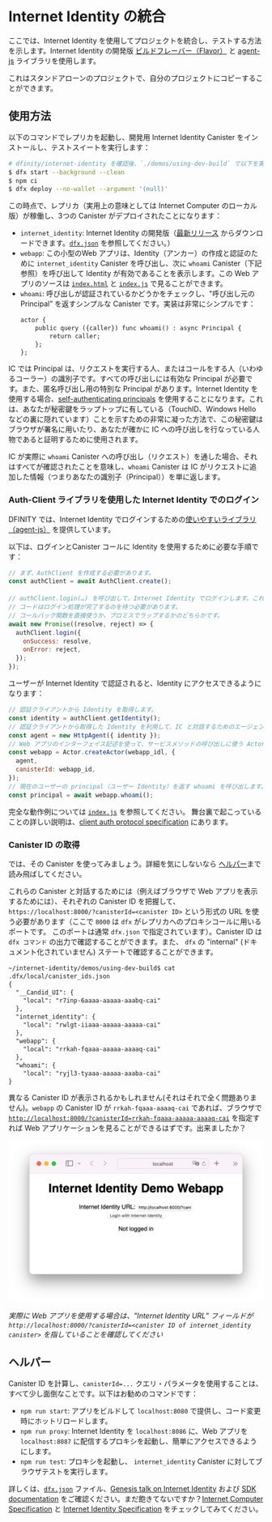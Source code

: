 #  Internet Identity の統合

ここでは、Internet Identity を使用してプロジェクトを統合し、テストする方法を示します。Internet Identity の開発版 [ビルドフレーバー（Flavor）](https://github.com/dfinity/internet-identity/blob/main/README.md#build-features-and-flavors) と [agent-js](https://github.com/dfinity/agent-js) ライブラリを使用します。

これはスタンドアローンのプロジェクトで、自分のプロジェクトにコピーすることができます。

## 使用方法

以下のコマンドでレプリカを起動し、開発用 Internet Identity Canister をインストールし、テストスイートを実行します：

```bash
# dfinity/internet-identity を確認後、`./demos/using-dev-build` で以下を実行します：
$ dfx start --background --clean
$ npm ci
$ dfx deploy --no-wallet --argument '(null)'
```

この時点で、レプリカ（実用上の意味としては Internet Computer のローカル版）が稼働し、3つの Canister がデプロイされたことになります：

- `internet_identity`: Internet Identity の開発版（[最新リリース](https://github.com/dfinity/internet-identity/releases/latest) からダウンロードできます。[`dfx.json`](https://github.com/dfinity/internet-identity/blob/main/demos/using-dev-build/dfx.json) を参照してください。）
- `webapp`: この小型のWeb アプリは、Identity（アンカー）の作成と認証のために `internet_identity` Canister を呼び出し、次に `whoami` Canister（下記参照）を呼び出して Identity が有効であることを表示します。この Web アプリのソースは [`index.html`](https://github.com/dfinity/internet-identity/blob/main/demos/using-dev-build/webapp/index.html) と [`index.js`](https://github.com/dfinity/internet-identity/blob/main/demos/using-dev-build/webapp/index.js) で見ることができます。
- `whoami`: 呼び出しが認証されているかどうかをチェックし、"呼び出し元の Principal” を返すシンプルな Canister です。実装は非常にシンプルです：
  ```motoko
  actor {
      public query ({caller}) func whoami() : async Principal {
          return caller;
      };
  };
  ```
IC では Principal は、リクエストを実行する人、またはコールをする人（いわゆるコーラー）の識別子です。すべての呼び出しには有効な Principal が必要です。また、匿名呼び出し用の特別な Principal があります。Internet Identity を使用する場合、[self-authenticating principals](../../../references/ic-interface-spec.md#principals) を使用することになります。これは、あなたが秘密鍵をラップトップに有している（TouchID、Windows Hello などの裏に隠れています）ことを示すための非常に凝った方法で、この秘密鍵はブラウザが署名に用いたり、あなたが確かに IC への呼び出しを行なっている人物であると証明するために使用されます。

IC が実際に `whoami` Canister への呼び出し（リクエスト）を通した場合、それはすべてが確認されたことを意味し、`whoami` Canister は IC がリクエストに追加した情報（つまりあなたの識別子（Principal））を単に返します。

### Auth-Client ライブラリを使用した Internet Identity でのログイン

DFINITY では、Internet Identity でログインするための[使いやすいライブラリ（agent-js）](https://github.com/dfinity/agent-js) を提供しています。

以下は、ログインとCanister コールに Identity を使用するために必要な手順です：
```js
// まず、AuthClient を作成する必要があります。
const authClient = await AuthClient.create();

// authClient.login(…) を呼び出して、Internet Identity でログインします。これでログインプロンプトで新しいタブが開きます。
// コードはログイン処理が完了するのを待つ必要があります。
// コールバック関数を直接使うか、プロミスでラップするかのどちらかです。
await new Promise((resolve, reject) => {
  authClient.login({
    onSuccess: resolve,
    onError: reject,
  });
});
```
ユーザーが Internet Identity で認証されると、Identity にアクセスできるようになります：
```js
// 認証クライアントから Identity を取得します。
const identity = authClient.getIdentity();
// 認証クライアントから取得した Identity を利用して、IC と対話するためのエージェントを作成することができます。
const agent = new HttpAgent({ identity });
// Web アプリのインターフェイス記述を使って、サービスメソッドの呼び出しに使う Actor を作成します。
const webapp = Actor.createActor(webapp_idl, {
  agent,
  canisterId: webapp_id,
});
// 現在のユーザーの principal（ユーザー Identity）を返す whoami を呼び出します。
const principal = await webapp.whoami();
```
完全な動作例については [`index.js`](https://github.com/dfinity/internet-identity/blob/main/demos/using-dev-build/webapp/index.js) を参照してください。
舞台裏で起こっていることの詳しい説明は、[client auth protocol specification](https://github.com/dfinity/internet-identity/blob/main/docs/internet-identity-spec.adoc#client-auth-protocol) にあります。

### Canister ID の取得

では、その Canister を使ってみましょう。詳細を気にしないなら [ヘルパー](#ヘルパー)まで読み飛ばしてください。

これらの Canister と対話するためには（例えばブラウザで Web アプリを表示するためには）、それぞれの Canister ID を把握して、 `https://localhost:8000/?canisterId=<canister ID>` という形式の URL を使う必要があります（ここで `8000` は `dfx` がレプリカへのプロキシコールに用いるポートです。 このポートは通常 `dfx.json` で指定されています）。Canister ID は `dfx コマンド` の出力で確認することができます。また、 `dfx` の "internal" (ドキュメント化されていません) ステートで確認することができます。

```
~/internet-identity/demos/using-dev-build$ cat .dfx/local/canister_ids.json
{
  "__Candid_UI": {
    "local": "r7inp-6aaaa-aaaaa-aaabq-cai"
  },
  "internet_identity": {
    "local": "rwlgt-iiaaa-aaaaa-aaaaa-cai"
  },
  "webapp": {
    "local": "rrkah-fqaaa-aaaaa-aaaaq-cai"
  },
  "whoami": {
    "local": "ryjl3-tyaaa-aaaaa-aaaba-cai"
}
```

異なる Canister ID が表示されるかもしれません(それはそれで全く問題ありません)。`webapp` の Canister ID が `rrkah-fqaaa-aaaaq-cai` であれば、ブラウザで [`http://localhost:8000/?canisterId=rrkah-fqaaa-aaaaa-aaaaq-cai`](http://localhost:8000/?canisterId=rrkah-fqaaa-aaaaa-aaaaq-cai) を指定すれば Web アプリケーションを見ることができるはずです。出来ましたか？

![](../_attachments/webapp.png)

_実際に Web アプリを使用する場合は、"Internet Identity URL” フィールドが `http://localhost:8000/?canisterId=<canister ID of internet_identity canister>` を指していることを確認してください_

## ヘルパー

Canister ID を計算し、`canisterId=...` クエリ・パラメータを使用することは、すべて少し面倒なことです。以下はお勧めのコマンドです：

- `npm run start`: アプリをビルドして `localhost:8080` で提供し、コード変更時にホットリロードします。
- `npm run proxy`: Internet Identity を `localhost:8086` に、Web アプリを `localhost:8087` に配信するプロキシを起動し、簡単にアクセスできるようにします。
- `npm run test`: プロキシを起動し、 `internet_identity` Canister に対してブラウザテストを実行します。

詳しくは、[`dfx.json`](https://github.com/dfinity/internet-identity/blob/main/demos/using-dev-build/dfx.json) ファイル、[Genesis talk on Internet Identity](https://youtu.be/oxEr8UzGeBo) および [SDK documentation](../../build/) をご確認ください。まだ飽きてないですか？[Internet Computer Specification](../../../references/ic-interface-spec.md) と [Internet Identity Specification](../../../references/ii-spec.md) をチェックしてみてください。


<!--
# Internet Identity Integration

This shows how to integrate and test a project with Internet Identity. This uses the development [build flavor](https://github.com/dfinity/internet-identity/blob/main/README.md#build-features-and-flavors) of Internet Identity and the [agent-js](https://github.com/dfinity/agent-js) library.

This is a standalone project that you can copy to your own project.

## Usage

The following commands will start a replica, install the development Internet Identity canister, and run the test suite:

```bash
# After checking out dfinity/internet-identity, run this in `./demos/using-dev-build`:
$ dfx start --background --clean
$ npm ci
$ dfx deploy --no-wallet --argument '(null)'
```

At this point, the replica (for all practical matters, a local version of the Internet Computer) is running and three canisters have been deployed:

- `internet_identity`: The development version of Internet Identity (downloaded from the [latest release](https://github.com/dfinity/internet-identity/releases/latest), see [`dfx.json`](https://github.com/dfinity/internet-identity/blob/main/demos/using-dev-build/dfx.json)  .
- `webapp`: A tiny webapp that calls out to the `internet_identity` canister for identity (anchor) creation and authentication, and that then calls the `whoami` canister (see below) to show that the identity is valid. You'll find the source of the webapp in [`index.html`](https://github.com/dfinity/internet-identity/blob/main/demos/using-dev-build/webapp/index.html) and [`index.js`](https://github.com/dfinity/internet-identity/blob/main/demos/using-dev-build/webapp/index.js).
- `whoami`: A simple canister that checks that calls are authenticated, and that returns the "principal of the caller". The implementation is terribly simple:
  ```motoko
  actor {
      public query ({caller}) func whoami() : async Principal {
          return caller;
      };
  };
  ```
  On the IC, a principal is the identifier of someone performing a request or "call" (hence "caller"). Every call must have a valid principal. There is also a special principal for anonymous calls. When using Internet Identity you are using [self-authenticating principals](../../../references/ic-interface-spec.md#principals), which is a very fancy way of saying that you have a private key on your laptop (hidden behind TouchID, Windows Hello, etc) that your browser uses to sign and prove that you are indeed the person issuing the calls to the IC.

If the IC actually lets the call (request) through to the `whoami` canister, it means that everything checked out, and the `whoami` canister just responds with the information the IC adds to requests, namely your identity (principal).

### Using the Auth-Client Library To Log In With Internet Identity

DFINITY provides an [easy-to-use library (agent-js)](https://github.com/dfinity/agent-js) to log in with Internet Identity. 

These are the steps required to log in and use the obtained identity for canister calls:
```js
// First we have to create and AuthClient.
const authClient = await AuthClient.create();

// Call authClient.login(...) to login with Internet Identity. This will open a new tab
// with the login prompt. The code has to wait for the login process to complete.
// We can either use the callback functions directly or wrap in a promise.
await new Promise((resolve, reject) => {
  authClient.login({
    onSuccess: resolve,
    onError: reject,
  });
});
```
Once the user has been authenticated with Internet Identity we have access to the identity:
```js
// Get the identity from the auth client:
const identity = authClient.getIdentity();
// Using the identity obtained from the auth client, we can create an agent to interact with the IC.
const agent = new HttpAgent({ identity });
// Using the interface description of our webapp, we create an Actor that we use to call the service methods.
const webapp = Actor.createActor(webapp_idl, {
  agent,
  canisterId: webapp_id,
});
// Call whoami which returns the principal (user id) of the current user.
const principal = await webapp.whoami();
```
See [`index.js`](https://github.com/dfinity/internet-identity/blob/main/demos/using-dev-build/webapp/index.js) for the full working example.
A detailed description of what happens behind the scenes is available in the [client auth protocol specification](https://github.com/dfinity/internet-identity/blob/main/docs/internet-identity-spec.adoc#client-auth-protocol).

### Getting the Canister IDs

Let's now use those canisters. Don't care about details? Skip to the [helpers](#helpers).

In order to talk to those canisters (for instance to view the webapp in your browser) you need to figure the ID of each canister and then use an URL of the form `https://localhost:8000/?canisterId=<canister ID>` (where `8000` is the port used by `dfx` to proxy calls to the replica; that port is usually specified in the `dfx.json`). You can find the canister IDs in the output of the `dfx command`, or by checking `dfx`'s "internal" (read: non-documented) state:

```
~/internet-identity/demos/using-dev-build$ cat .dfx/local/canister_ids.json
{
  "__Candid_UI": {
    "local": "r7inp-6aaaa-aaaaa-aaabq-cai"
  },
  "internet_identity": {
    "local": "rwlgt-iiaaa-aaaaa-aaaaa-cai"
  },
  "webapp": {
    "local": "rrkah-fqaaa-aaaaa-aaaaq-cai"
  },
  "whoami": {
    "local": "ryjl3-tyaaa-aaaaa-aaaba-cai"
}
```

You might get different canister IDs (and that's totally fine). If the `webapp` canister ID is `rrkah-fqaaa-aaaaa-aaaaq-cai`, you should be able to point your browser to [`http://localhost:8000/?canisterId=rrkah-fqaaa-aaaaa-aaaaq-cai`](http://localhost:8000/?canisterId=rrkah-fqaaa-aaaaa-aaaaq-cai) to see the webapp. Hurray!

![](../_attachments/webapp.png)

_If you actually use the webapp, make sure that the "Internet Identity URL" field points to `http://localhost:8000/?canisterId=<canister ID of the internet_identity canister>`._

## Helpers

Figuring the canister IDs, and using the `canisterId=...` query parameter is all a bit cumbersome. Here are some commands you might like:

- `npm run start`: Build the app and serve it on `localhost:8080` with hot reload on code changes, ideal for hacking on the webapp.
- `npm run proxy`: Start a proxy that serves Internet Identity on `localhost:8086` and the webapp on `localhost:8087` for easy access.
- `npm run test`: Start the proxy and run browser tests against the `internet_identity` canister.

For more information, check the [`dfx.json`](https://github.com/dfinity/internet-identity/blob/main/demos/using-dev-build/dfx.json) file, the [Genesis talk on Internet Identity](https://youtu.be/oxEr8UzGeBo) and the [SDK documentation](../../build/). Not bored yet? Check out the [Internet Computer Specification](../../../references/ic-interface-spec.md) and the [Internet Identity Specification](../../../references/ii-spec.md).

-->